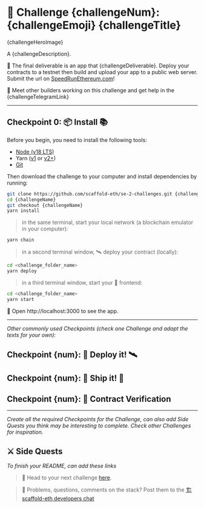 # 🚩 Challenge {challengeNum}: {challengeEmoji} {challengeTitle}

{challengeHeroImage}

A {challengeDescription}.

🌟 The final deliverable is an app that {challengeDeliverable}.
Deploy your contracts to a testnet then build and upload your app to a public web server. Submit the url on [SpeedRunEthereum.com](https://speedrunethereum.com)!

💬 Meet other builders working on this challenge and get help in the {challengeTelegramLink}

---

## Checkpoint 0: 📦 Install 📚

Before you begin, you need to install the following tools:

- [Node (v18 LTS)](https://nodejs.org/en/download/)
- Yarn ([v1](https://classic.yarnpkg.com/en/docs/install/) or [v2+](https://yarnpkg.com/getting-started/install))
- [Git](https://git-scm.com/downloads)

Then download the challenge to your computer and install dependencies by running:

```sh
git clone https://github.com/scaffold-eth/se-2-challenges.git {challengeName}
cd {challengeName}
git checkout {challengeName}
yarn install
```

> in the same terminal, start your local network (a blockchain emulator in your computer):

```sh
yarn chain
```

> in a second terminal window, 🛰 deploy your contract (locally):

```sh
cd <challenge_folder_name>
yarn deploy
```

> in a third terminal window, start your 📱 frontend:

```sh
cd <challenge_folder_name>
yarn start
```

📱 Open http://localhost:3000 to see the app.

---

_Other commonly used Checkpoints (check one Challenge and adapt the texts for your own):_

## Checkpoint {num}: 💾 Deploy it! 🛰

## Checkpoint {num}: 🚢 Ship it! 🚁

## Checkpoint {num}: 📜 Contract Verification

---

_Create all the required Checkpoints for the Challenge, can also add Side Quests you think may be interesting to complete. Check other Challenges for inspiration._

## ⚔️ Side Quests

_To finish your README, can add these links_

> 🏃 Head to your next challenge [here](https://speedrunethereum.com).

> 💬 Problems, questions, comments on the stack? Post them to the [🏗 scaffold-eth developers chat](https://t.me/joinchat/F7nCRK3kI93PoCOk)
